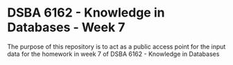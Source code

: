 # DSBA 6162 - Knowledge in Databases - Week 7
The purpose of this repository is to act as a public access point for the input data for the homework in week 7 of DSBA 6162 - Knowledge in Databases
